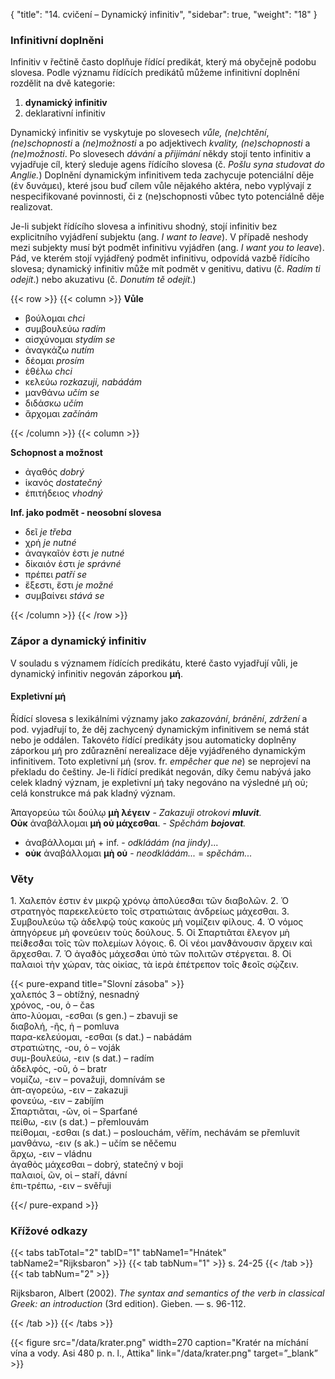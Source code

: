 {
    "title": "14. cvičení – Dynamický infinitiv",
    "sidebar": true,
    "weight": "18"
}

### Infinitivní doplněni 

Infinitiv v řečtině často doplňuje řídící predikát, který má obyčejně podobu slovesa. Podle významu řídících predikátů můžeme infinitivní doplnění rozdělit na dvě kategorie: 

1. **dynamický infinitiv**
2. deklarativní infinitiv

Dynamický infinitiv se vyskytuje po slovesech *vůle, (ne)chtění*, *(ne)schopnosti* a *(ne)možnosti* a po adjektivech *kvality, (ne)schopnosti* a *(ne)možnosti*. Po slovesech *dávání* a *přijímání* někdy stojí tento infinitiv a vyjadřuje cíl, který sleduje agens řídícího slovesa (č. *Pošlu syna studovat do Anglie.*)  Doplnění dynamickým infinitivem teda zachycuje potenciální děje (ἐν δυνάμει), které jsou buď cílem vůle nějakého aktéra, nebo vyplývají z nespecifikované povinnosti, či z (ne)schopnosti vůbec tyto potenciálně děje realizovat. 

Je-li subjekt řídícího slovesa a infinitivu shodný, stojí infinitiv bez explicitního vyjádření subjektu (ang. *I want to leave*). V případě neshody mezi subjekty musí být podmět infinitivu vyjádřen (ang. *I want you to leave*). Pád, ve kterém stojí vyjádřený podmět infinitivu, odpovídá vazbě řídícího slovesa; dynamický infinitiv může mít podmět v genitivu, dativu (č. *Radím ti odejít*.) nebo akuzativu (č. *Donutím tě odejít*.)  

{{< row >}}
{{< column >}}
**Vůle**

- βούλομαι *chci*  
- συμβουλεύω *radím*  
- αἰσχύνομαι *stydím se*   
- ἀναγκάζω *nutím*  
- δέομαι *prosím*  
- ἐθέλω *chci*  
- κελεύω *rozkazuji, nabádám*  
- μανθάνω *učím se*  
- διδάσκω *učím*   
- ἄρχομαι *začínám*  

{{< /column >}} 
{{< column >}}

 **Schopnost a možnost**

- ἀγαθός *dobrý*  
- ἱκανός *dostatečný*  
- ἐπιτήδειος *vhodný* 

**Inf. jako podmět - neosobní slovesa**

- δεῖ *je třeba*  
- χρή *je nutné*  
- ἀναγκαῖόν ἐστι *je nutné*  
- δίκαιόν ἐστι *je správné*  
- πρέπει *patří se*  
- ἔξεστι, ἔστι *je možné*  
- συμβαίνει *stává se*  

{{< /column >}} 
{{< /row >}}

### Zápor a dynamický infinitiv

V souladu s významem řídících predikátu, které často vyjadřují vůli, je dynamický infinitiv negován záporkou **μή**. 

#### Expletivní μή

Řídící slovesa s lexikálními významy jako *zakazování*, *bránění*, *zdržení* a pod. vyjadřují to, že děj zachycený dynamickým infinitivem se nemá stát nebo je oddálen. Takovéto řídící predikáty jsou automaticky doplněny záporkou μή pro zdůraznění nerealizace děje vyjádřeného dynamickým infinitivem. Toto expletivní μή (srov. fr. *empêcher que ne*) se neprojeví na překladu do češtiny. Je-li řídící predikát negován, díky čemu nabývá jako celek kladný význam, je expletivní μή taky negováno na výsledné μὴ οὐ; celá konstrukce má pak kladný význam.    

Ἁπαγορεύω τῶι δούλῳ **μὴ λέγειν** - *Zakazuji otrokovi **mluvit**.*  
**Οὐκ** ἀναβάλλομαι **μή οὐ μάχεσθαι**. - *Spěchám **bojovat**.* 

- ἀναβάλλομαι μή + inf. - *odkládám (na jindy)*...
- **οὐκ** ἀναβάλλομαι **μὴ οὐ** - *neodkládám...* = *spěchám...* 



### Věty

1\. Χαλεπόν ἐστιν ἐν μικρῷ χρόνῳ ἀπολύεσϑαι τῶν διαβολῶν. 2. Ὁ στρατηγὸς παρεκελεύετο τοῖς στρατιώταις ἀνδρείως μάχεσθαι. 3. Συμβουλεύω τῷ ἀδελφῷ τοὺς κακοὺς μὴ νομίζειν φίλους. 4. Ὁ νόμος ἀπηγόρευε μὴ φονεύειν τοὺς δούλους. 5. Οἱ Σπαρτιᾶται ἔλεγον μὴ πείϑεσϑαι τοῖς τῶν πολεμίων λόγοις. 6. Οἱ νέοι μανϑάνουσιν ἄρχειν καὶ ἄρχεσθαι. 7. Ὁ ἀγαϑὸς μάχεσϑαι ὑπὸ τῶν πολιτῶν στέργεται. 8. Οἱ παλαιοὶ τὴν χώραν, τὰς οἰκίας, τὰ ἱερὰ ἐπέτρεπον τοῖς ϑεοῖς σῴζειν.

{{< pure-expand title="Slovní zásoba" >}}      
χαλεπός 3 – obtížný, nesnadný  
χρόνος, -ου, ὁ – čas   
ἀπο-λύομαι, -εσθαι (s gen.) – zbavuji se   
διαβολή, -ῆς, ἡ – pomluva   
παρα-κελεύομαι, -εσθαι (s dat.) – nabádám   
στρατιώτης, -ου, ὁ – voják  
συμ-βουλεύω, -ειν (s dat.) – radím   
ἀδελφός, -οῦ, ὁ – bratr  
νομίζω, -ειν – považuji, domnívám se   
ἀπ-αγορεύω, -ειν – zakazuji   
φονεύω, -ειν – zabíjím   
Σπαρτιᾶται, -ῶν, οἱ – Sparťané   
πείθω, -ειν (s dat.) – přemlouvám  
πείθομαι, -εσθαι (s dat.) – poslouchám, věřím, nechávám se přemluvit   
μανθάνω, -ειν (s ak.) – učím se něčemu   
ἄρχω, -ειν – vládnu  
ἀγαθὸς μάχεσθαι –  dobrý, statečný v boji   
παλαιοί, ῶν, οἱ – staří, dávní  
ἐπι-τρέπω, -ειν – svěřuji 

{{</ pure-expand >}}





### Křížové odkazy

{{< tabs tabTotal="2" tabID="1" tabName1="Hnátek" tabName2="Rijksbaron" >}}
{{< tab tabNum="1" >}}
s. 24-25
{{< /tab >}}
{{< tab tabNum="2" >}}

Rijksbaron, Albert (2002). *The syntax and semantics of the verb in classical Greek: an introduction* (3rd edition). Gieben. — s. 96-112.

{{< /tab >}}
{{< /tabs >}}

{{< figure src="/data/krater.png" width=270 caption="Kratér na míchání vína a vody. Asi 480 p. n. l., Attika" link="/data/krater.png" target=”_blank” >}}